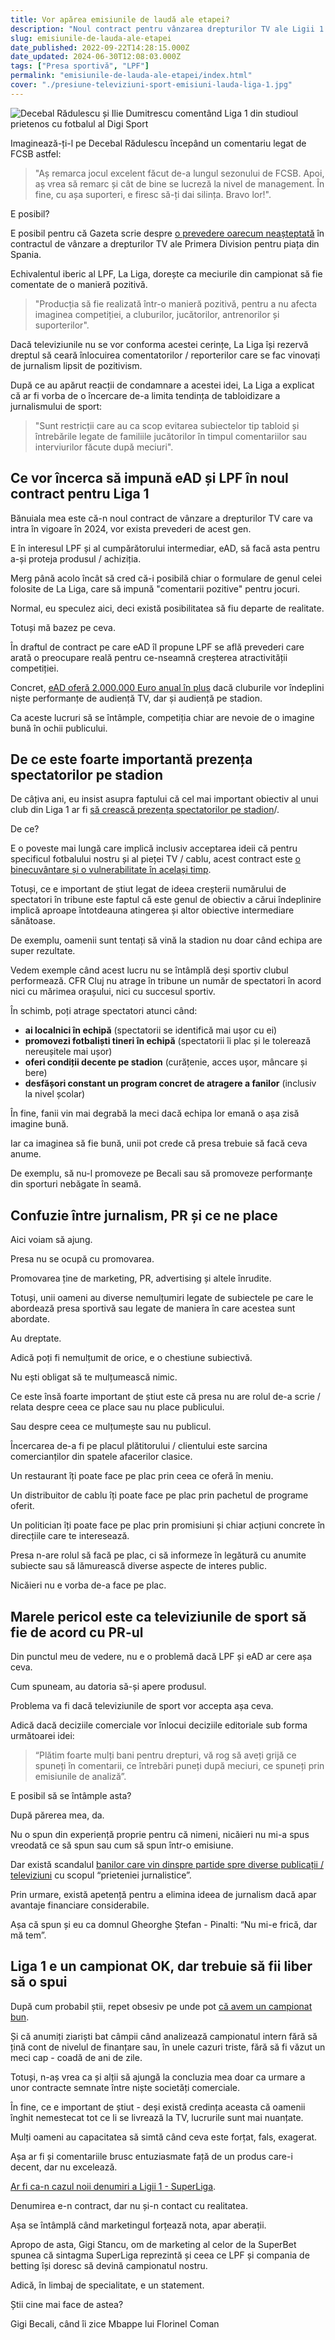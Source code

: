 ```yaml
---
title: Vor apărea emisiunile de laudă ale etapei?
description: "Noul contract pentru vânzarea drepturilor TV ale Ligii 1 ar putea să includă prevederi neobișnuite pentru meseria de ziarist."
slug: emisiunile-de-lauda-ale-etapei
date_published: 2022-09-22T14:28:15.000Z
date_updated: 2024-06-30T12:08:03.000Z
tags: ["Presa sportivă", "LPF"]
permalink: "emisiunile-de-lauda-ale-etapei/index.html"
cover: "./presiune-televiziuni-sport-emisiuni-lauda-liga-1.jpg"
---
```


![Decebal Rădulescu și Ilie Dumitrescu comentând Liga 1 din studioul prietenos cu fotbalul al Digi Sport](./presiune-televiziuni-sport-emisiuni-lauda-liga-1.jpg)

Imaginează-ți-l pe Decebal Rădulescu începând un comentariu legat de FCSB astfel:

>"Aș remarca jocul excelent făcut de-a lungul sezonului de FCSB. Apoi, aș vrea să remarc și cât de bine se lucreză la nivel de management. În fine, cu așa suporteri, e firesc să-ți dai silința. Bravo lor!".

E posibil?

E posibil pentru că Gazeta scrie despre [o prevedere oarecum neașteptată](https://www.gsp.ro/international/campionate/cenzura-in-spania-sefii-la-liga-675151.html) în contractul de vânzare a drepturilor TV ale Primera Division pentru piața din Spania.

Echivalentul iberic al LPF, La Liga, dorește ca meciurile din campionat să fie comentate de o manieră pozitivă.

> "Producția să fie realizată într-o manieră pozitivă, pentru a nu afecta imaginea competiției, a cluburilor, jucătorilor, antrenorilor și suporterilor".

Dacă televiziunile nu se vor conforma acestei cerințe, La Liga își rezervă dreptul să ceară înlocuirea comentatorilor / reporterilor care se fac vinovați de jurnalism lipsit de pozitivism.

După ce au apărut reacții de condamnare a acestei idei, La Liga a explicat că ar fi vorba de o încercare de-a limita tendința de tabloidizare a jurnalismului de sport:

> "Sunt restricții care au ca scop evitarea subiectelor tip tabloid și întrebările legate de familiile jucătorilor în timpul comentariilor sau interviurilor făcute după meciuri".

## Ce vor încerca să impună eAD și LPF în noul contract pentru Liga 1

Bănuiala mea este că-n noul contract de vânzare a drepturilor TV care va intra în vigoare în 2024, vor exista prevederi de acest gen.

E în interesul LPF și al cumpărătorului intermediar, eAD, să facă asta pentru a-și proteja produsul / achiziția.

Merg până acolo încât să cred că-i posibilă chiar o formulare de genul celei folosite de La Liga, care să impună "comentarii pozitive" pentru jocuri.

Normal, eu speculez aici, deci există posibilitatea să fiu departe de realitate.

Totuși mă bazez pe ceva.

În draftul de contract pe care eAD îl propune LPF se află prevederi care arată o preocupare reală pentru ce-nseamnă creșterea atractivității competiției.

Concret, [eAD oferă 2.000.000 Euro anual în plus](https://www.eurosport.ro/fotbal/romanian-liga-i/2020-2021/mai-multi-bani-din-drepturi-tv-pentru-superliga-din-2024-ce-obligatie-vor-avea-cluburile_sto9013903/story.shtml) dacă cluburile vor îndeplini niște performanțe de audiență TV, dar și audiență pe stadion.

Ca aceste lucruri să se întâmple, competiția chiar are nevoie de o imagine bună în ochii publicului.

## De ce este foarte importantă prezența spectatorilor pe stadion

De câțiva ani, eu insist asupra faptului că cel mai important obiectiv al unui club din Liga 1 ar fi [să crească prezența spectatorilor pe stadion](https://www.cameravar.ro/cel-mai-important-obiectiv-liga1)/.

De ce?

E o poveste mai lungă care implică inclusiv acceptarea ideii că pentru specificul fotbalului nostru și al pieței TV / cablu, acest contract este [o binecuvântare și o vulnerabilitate în același timp](https://www.cameravar.ro/pericolul-contractului-drepturi-tv-liga1/).

Totuși, ce e important de știut legat de ideea creșterii numărului de spectatori în tribune este faptul că este genul de obiectiv a cărui îndeplinire implică aproape întotdeauna atingerea și altor obiective intermediare sănătoase.

De exemplu, oamenii sunt tentați să vină la stadion nu doar când echipa are super rezultate.

Vedem exemple când acest lucru nu se întâmplă deși sportiv clubul performează. CFR Cluj nu atrage în tribune un număr de spectatori în acord nici cu mărimea orașului, nici cu succesul sportiv.

În schimb, poți atrage spectatori atunci când:

- **ai localnici în echipă** (spectatorii se identifică mai ușor cu ei)
- **promovezi fotbaliști tineri în echipă** (spectatorii îi plac și le tolerează nereușitele mai ușor)
- **oferi condiții decente pe stadion** (curățenie, acces ușor, mâncare și bere)
- **desfășori constant un program concret de atragere a fanilor** (inclusiv la nivel școlar)

În fine, fanii vin mai degrabă la meci dacă echipa lor emană o așa zisă imagine bună.

Iar ca imaginea să fie bună, unii pot crede că presa trebuie să facă ceva anume.

De exemplu, să nu-l promoveze pe Becali sau să promoveze performanțe din sporturi nebăgate în seamă.

## Confuzie între jurnalism, PR și ce ne place

Aici voiam să ajung.

Presa nu se ocupă cu promovarea.

Promovarea ține de marketing, PR, advertising și altele înrudite.

Totuși, unii oameni au diverse nemulțumiri legate de subiectele pe care le abordează presa sportivă sau legate de maniera în care acestea sunt abordate.

Au dreptate.

Adică poți fi nemulțumit de orice, e o chestiune subiectivă.

Nu ești obligat să te mulțumească nimic.

Ce este însă foarte important de știut este că presa nu are rolul de-a scrie / relata despre ceea ce place sau nu place publicului.

Sau despre ceea ce mulțumește sau nu publicul.

Încercarea de-a fi pe placul plătitorului / clientului este sarcina comercianților din spatele afacerilor clasice.

Un restaurant îți poate face pe plac prin ceea ce oferă în meniu.

Un distribuitor de cablu îți poate face pe plac prin pachetul de  programe oferit.

Un politician îți poate face pe plac prin promisiuni și chiar acțiuni concrete în direcțiile care te interesează.

Presa n-are rolul să facă pe plac, ci să informeze în legătură cu anumite subiecte sau să lămurească diverse aspecte de interes public.

Nicăieri nu e vorba de-a face pe plac.

## Marele pericol este ca televiziunile de sport să fie de acord cu PR-ul

Din punctul meu de vedere, nu e o problemă dacă LPF și eAD ar cere așa ceva.

Cum spuneam, au datoria să-și apere produsul.

Problema va fi dacă televiziunile de sport vor accepta așa ceva.

Adică dacă deciziile comerciale vor înlocui deciziile editoriale sub forma următoarei idei:

> “Plătim foarte mulți bani pentru drepturi, vă rog să aveți grijă ce spuneți în comentarii, ce întrebări puneți după meciuri, ce spuneți prin emisiunile de analiză”.

E posibil să se întâmple asta?

După părerea mea, da.

Nu o spun din experiență proprie pentru că nimeni, nicăieri nu mi-a spus vreodată ce să spun sau cum să spun într-o emisiune.

Dar există scandalul [banilor care vin dinspre partide spre diverse publicații / televiziuni](https://recorder.ro/bani-publici-pentru-presa-privata-povestea-unei-investigatii-in-conturile-partidelor-mogul/) cu scopul “prieteniei jurnalistice”.

Prin urmare, există apetență pentru a elimina ideea de jurnalism dacă apar avantaje financiare considerabile.

Așa că spun și eu ca domnul Gheorghe Ștefan - Pinalti: “Nu mi-e frică, dar mă tem”.

## Liga 1 e un campionat OK, dar trebuie să fii liber să o spui

După cum probabil știi, repet obsesiv pe unde pot [că avem un campionat bun](https://www.cameravar.ro/de-ce-liga1-e-campionat-bun/).

Și că anumiți ziariști bat câmpii când analizează campionatul intern fără să țină cont de nivelul de finanțare sau, în unele cazuri triste, fără să fi văzut un meci cap - coadă de ani de zile.

Totuși, n-aș vrea ca și alții să ajungă la concluzia mea doar ca urmare a unor contracte semnate între niște societăți comerciale.

În fine, ce e important de știut - deși există credința aceasta că oamenii înghit nemestecat tot ce li se livrează la TV, lucrurile sunt mai nuanțate.

Mulți oameni au capacitatea să simtă când ceva este forțat, fals, exagerat.

Așa ar fi și comentariile brusc entuziasmate față de un produs care-i decent, dar nu excelează.

[Ar fi ca-n cazul noii denumiri a Ligii 1 - SuperLiga](https://www.cameravar.ro/de-ce-nu-superliga-liga1/).

Denumirea e-n contract, dar nu și-n contact cu realitatea.

Așa se întâmplă când marketingul forțează nota, apar aberații.

Apropo de asta, Gigi Stancu, om de marketing al celor de la SuperBet spunea că sintagma SuperLiga reprezintă și ceea ce LPF și compania de betting își doresc să devină campionatul nostru.

Adică, în limbaj de specialitate, e un statement.

Știi cine mai face de astea?

Gigi Becali, când îi zice Mbappe lui Florinel Coman
